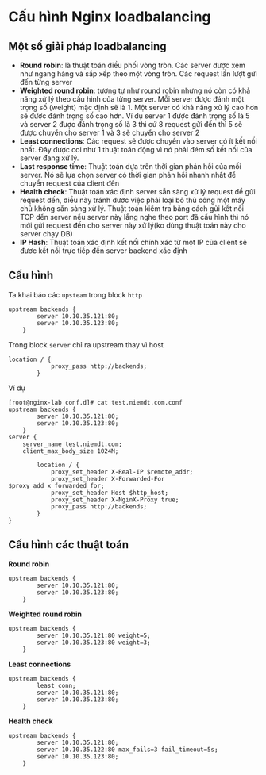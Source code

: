 # Cấu hình Nginx loadbalancing

## Một số giải pháp loadbalancing

 * **Round robin**: là thuật toán điều phối vòng tròn. Các server được xem như ngang hàng và sắp xếp theo một vòng tròn. Các request lần lượt gửi đến từng server
 * **Weighted round robin**: tương tự như round robin nhưng nó còn có khả năng xử lý theo cấu hình của từng server. Mỗi server được đánh một trọng số (weight) mặc định sẽ là 1. Một server có khả năng xử lý cao hơn sẽ được đánh trọng số cao hơn. Ví dụ server 1 được đánh trọng số là 5 và server 2 được đánh trọng số là 3 thì cứ 8 request gửi đến thì 5 sẽ được chuyển cho server 1 và 3 sẽ chuyển cho server 2
 * **Least connections**: Các request sẽ được chuyển vào server có ít kết nối nhất. Đây được coi như 1 thuật toán động vì nó phải đém số kết nối của server đang xử lý.
 * **Last response time**: Thuật toán dựa trên thời gian phản hồi của mối server. Nó sẽ lựa chọn server có thời gian phản hồi nhanh nhất để chuyển request của client đến
 * **Health check**: Thuật toán xác định server sẵn sàng xử lý request để gửi request đến, điều này tránh đươc việc phải loại bỏ thủ công một máy chủ không sẵn sàng xử lý. Thuật toán kiểm tra bằng cách gửi kết nối TCP dến server nếu server này lắng nghe theo port đã cấu hình thì nó mới gửi request đến cho server này xử lý(ko dùng thuật toán này cho server chạy DB)
 * **IP Hash**: Thuật toán xác định kết nối chính xác từ một IP của client sẽ đươc kết nối trực tiếp đến server backend xác định

## Cấu hình

Ta khai báo các `upsteam` trong block `http`

```
upstream backends {
        server 10.10.35.121:80;
        server 10.10.35.123:80;
    }
```

Trong block `server` chỉ ra upstream thay vì host

```
location / {
            proxy_pass http://backends;
        }
```

Ví dụ

```
[root@nginx-lab conf.d]# cat test.niemdt.com.conf 
upstream backends {
        server 10.10.35.121:80;
        server 10.10.35.123:80;
    }
server {
    server_name test.niemdt.com;
    client_max_body_size 1024M;

        location / {
            proxy_set_header X-Real-IP $remote_addr;
            proxy_set_header X-Forwarded-For $proxy_add_x_forwarded_for;
            proxy_set_header Host $http_host;
            proxy_set_header X-NginX-Proxy true;
            proxy_pass http://backends;
        }
}
```

## Cấu hình các thuật toán

**Round robin**

```
upstream backends {
        server 10.10.35.121:80;
        server 10.10.35.123:80;
    }
```

**Weighted round robin**

```
upstream backends {
        server 10.10.35.121:80 weight=5;
        server 10.10.35.123:80 weight=3;
    }
```

**Least connections**

```
upstream backends {
        least_conn;
        server 10.10.35.121:80;
        server 10.10.35.123:80;
    }
```

**Health check**

```
upstream backends {
        server 10.10.35.121:80;
        server 10.10.35.122:80 max_fails=3 fail_timeout=5s;
        server 10.10.35.123:80;
    }
```
